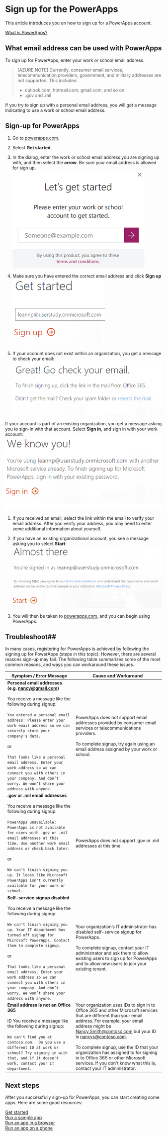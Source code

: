 <properties
    pageTitle="How to sign up for PowerApps | Microsoft PowerApps"
    description="Follow these steps in order to signup for PowerApps."
    services=""
    suite="powerapps"
    documentationCenter="na"
    authors="jamesol-msft"
    manager="darshand"
    editor=""
    tags=""
 />
<tags
    ms.service="powerapps"
    ms.devlang="na"
    ms.topic="article"
    ms.tgt_pltfrm="na"
    ms.workload="na"
    ms.date="04/13/2016"
    ms.author="jamesol"/>

# Sign up for the PowerApps

This article introduces you on how to sign up for a PowerApps account.

[What is PowerApps?](https://aka.ms/pamktg)

## What email address can be used with PowerApps ##
To sign up for PowerApps, enter your work or school email address.

> [AZURE.NOTE] Currently, consumer email services, telecommunication providers, government, and military addresses are not supported. This includes:
> - outlook.com, hotmail.com, gmail.com, and so on
> - .gov and .mil


If you try to sign up with a personal email address, you will get a message indicating to use a work or school email address.


## Sign-up for PowerApps

1. Go to [powerapps.com](1).

1. Select **Get started**.

1. In the dialog, enter the work or school email address you are signing up with, and then select the **arrow**. Be sure your email address is allowed for sign up.
![](./media/signup-for-powerapps/PowerApps_Dialog.png)

1. Make sure you have entered the correct email address and click **Sign up**
![](./media/signup-for-powerapps/BoxPortal_GettingStarted.png)

1. If your account does not exist within an organization, you get a message to check your email:  
![](./media/signup-for-powerapps/BoxPortal_CheckYourEmail.png)

  If your account is part of an existing organization, you get a message asking you to sign-in with that account. Select **Sign in**, and sign in with your work account:  
![](./media/signup-for-powerapps/BoxPortal_WeKnowYou.png)

1. If you received an email, select the link within the email to verify your email address. After you verify your address, you may need to enter some additional information about yourself.

1. If you have an existing organizational account, you see a message asking you to select **Start**:  
![](./media/signup-for-powerapps/BoxPortal_AlmostThere.png)

1. You will then be taken to [powerapps.com](2), and you can begin using PowerApps.

## Troubleshoot##
In many cases, registering for PowerApps is achieved by following the signing up for PowerApps (steps in this topic). However, there are several reasons sign-up may fail.  The following table summarizes some of the most common reasons, and ways you can workaround these issues.

| Symptom / Error Message |Cause and Workaround|
|---|---|
| **Personal email addresses (e.g. nancy@gmail.com)** <br> <br> You receive a message like the following during signup: <br> <br> `You entered a personal email address: Please enter your work email address so we can securely store your company's data.` <br> <br> or <br> <br> `That looks like a personal email address. Enter your work address so we can connect you with others in your company. And don’t worry. We won’t share your address with anyone.`| PowerApps does not support email addresses provided by consumer email services or telecommunications providers. <br> <br> To complete signup, try again using an email address assigned by your work or school.|
| **.gov or .mil email addresses** <br> <br> You receive a message like the following during signup: <br> <br> `PowerApps unavailable: PowerApps is not available for users with .gov or .mil email addresses at this time. Use another work email address or check back later.` <br> <br> or <br> <br> `We can't finish signing you up. It looks like Microsoft PowerApps isn't currently available for your work or school.` | PowerApps does not support .gov or .mil addresses at this time.|
| **Self-service signup disabled** <br> <br> You receive a message like the following during signup: <br> <br> `We can't finish signing you up. Your IT department has turned off signup for Microsoft PowerApps. Contact them to complete signup.` <br> <br> or <br> <br> `That looks like a personal email address. Enter your work address so we can connect you with others in your company. And don’t worry. We won’t share your address with anyone.` | Your organization’s IT administrator has disabled self-service signup for PowerApps. <br> <br> To complete signup, contact your IT administrator and ask them to allow existing users to sign up for PowerApps and to allow new users to join your existing tenant.|
| **Email address is not an Office 365** <br> <br>  ID You receive a message like the following during signup: <br> <br> `We can't find you at contoso.com.  Do you use a different ID at work or school? Try signing in with that, and if it doesn't work, contact your IT department.` | Your organization uses IDs to sign in to Office 365 and other Microsoft services that are different than your email address.  For example, your email address might be Nancy.Smith@contoso.com but your ID is nancys@contoso.com. <br> <br> To complete signup, use the ID that your organization has assigned to for signing in to Office 365 or other Microsoft services.  If you don't know what this is, contact your IT administrator. |

## Next steps

After you successfully sign-up for PowerApps, you can start creating some apps. Here are some good resources:

[Get started](./getting-started.md)  
[Run a sample app](./open-and-run-a-sample-app.md)  
[Run an app in a browser](./run-app-browser.md)  
[Run an app on a phone](./run-app-client.md)  

<!--Reference links in article-->
[1]: http://go.microsoft.com/fwlink/?LinkId=715583
[2]: http://go.microsoft.com/fwlink/?LinkId=708209
